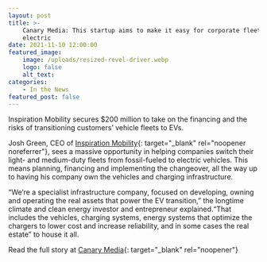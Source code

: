 ```yaml
---
layout: post
title: >-
    Canary Media: This startup aims to make it easy for corporate fleets to go
    electric
date: 2021-11-10 12:00:00
featured_image:
    image: /uploads/resized-revel-driver.webp
    logo: false
    alt_text:
categories:
    - In the News
featured_post: false
---
```

Inspiration Mobility secures $200 million to take on the financing and the risks of transitioning customers’ vehicle fleets to EVs.

Josh Green, CEO of [Inspiration Mobility](https://inspirationmobility.com/){: target="_blank" rel="noopener noreferrer"}, sees a massive opportunity in helping companies switch their light- and medium-duty fleets from fossil-fueled to electric vehicles. This means planning, financing and implementing the changeover, all the way up to having his company own the vehicles and charging infrastructure.&nbsp;

“We’re a specialist infrastructure company, focused on developing, owning and operating the real assets that power the EV transition,” the longtime climate and clean energy investor and entrepreneur explained. ​“That includes the vehicles, charging systems, energy systems that optimize the chargers to lower cost and increase reliability, and in some cases the real estate” to house it all.&nbsp;

Read the full story at [Canary Media](https://www.canarymedia.com/articles/electric-vehicles/this-startup-aims-to-make-it-easy-for-corporate-fleets-to-go-electric?utm_campaign=canary-social&amp;utm_source=twitter&amp;utm_medium=social&amp;utm_content=jsj){: target="_blank" rel="noopener"}

